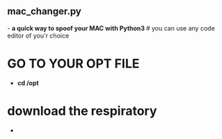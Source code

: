  <h2> mac_changer.py </h2>
- <b> a quick way to spoof your MAC with Python3 </b> 
# you can use any code editor of you'r choice
 
# GO TO YOUR OPT FILE 
  - <b> cd /opt <b> 
# download the respiratory 
- <b> 

